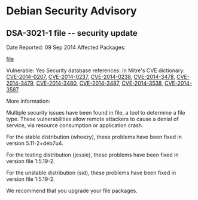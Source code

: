 
Debian Security Advisory
========================


DSA-3021-1 file -- security update
----------------------------------



Date Reported:
09 Sep 2014
Affected Packages:

[file](https://packages.debian.org/src:file)

Vulnerable:
Yes
Security database references:
In Mitre's CVE dictionary: [CVE-2014-0207](https://security-tracker.debian.org/tracker/CVE-2014-0207), [CVE-2014-0237](https://security-tracker.debian.org/tracker/CVE-2014-0237), [CVE-2014-0238](https://security-tracker.debian.org/tracker/CVE-2014-0238), [CVE-2014-3478](https://security-tracker.debian.org/tracker/CVE-2014-3478), [CVE-2014-3479](https://security-tracker.debian.org/tracker/CVE-2014-3479), [CVE-2014-3480](https://security-tracker.debian.org/tracker/CVE-2014-3480), [CVE-2014-3487](https://security-tracker.debian.org/tracker/CVE-2014-3487), [CVE-2014-3538](https://security-tracker.debian.org/tracker/CVE-2014-3538), [CVE-2014-3587](https://security-tracker.debian.org/tracker/CVE-2014-3587).  

More information:

Multiple security issues have been found in file, a tool to determine
a file type. These vulnerabilities allow remote attackers to cause a
denial of service, via resource consumption or application crash.


For the stable distribution (wheezy), these problems have been fixed in
version 5.11-2+deb7u4.


For the testing distribution (jessie), these problems have been fixed in
version file 1:5.19-2.


For the unstable distribution (sid), these problems have been fixed in
version file 1:5.19-2.


We recommend that you upgrade your file packages.





